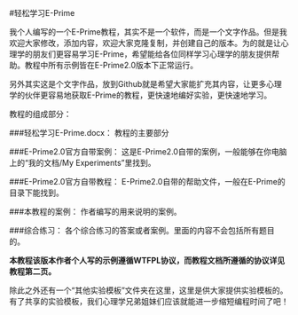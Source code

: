 #轻松学习E-Prime

我个人编写的一个E-Prime教程，其实不是一个软件，而是一个文字作品。但是我欢迎大家修改，添加内容，欢迎大家克隆复制，并创建自己的版本。为的就是让心理学的朋友们更容易学习E-Prime，希望能给各位同样学习心理学的朋友提供帮助。教程中所有示例皆在E-Prime2.0版本下正常运行。

另外其实这是个文字作品，放到Github就是希望大家能扩充其内容，让更多心理学的伙伴更容易地获取E-Prime的教程，更快速地编好实验，更快速地学习。

教程的组成部分：

###轻松学习E-Prime.docx：
教程的主要部分

###E-Prime2.0官方自带案例：
这是E-Prime2.0自带的案例，一般能够在你电脑上的“我的文档/My Experiments”里找到。

###E-Prime2.0官方自带教程：
E-Prime2.0自带的帮助文件，一般在E-Prime的目录下能找到。

###本教程的案例：
作者编写的用来说明的案例。

###综合练习：
各个综合练习的答案或者案例。里面的内容不会包括所有题目的。


**本教程该版本作者个人写的示例遵循WTFPL协议，而教程文档所遵循的协议详见教程第二页。**

除此之外还有一个“其他实验模板”文件夹在这里，这里是供大家提供实验模板的。有了共享的实验模板，我们心理学兄弟姐妹们应该就能进一步缩短编程时间了吧！
